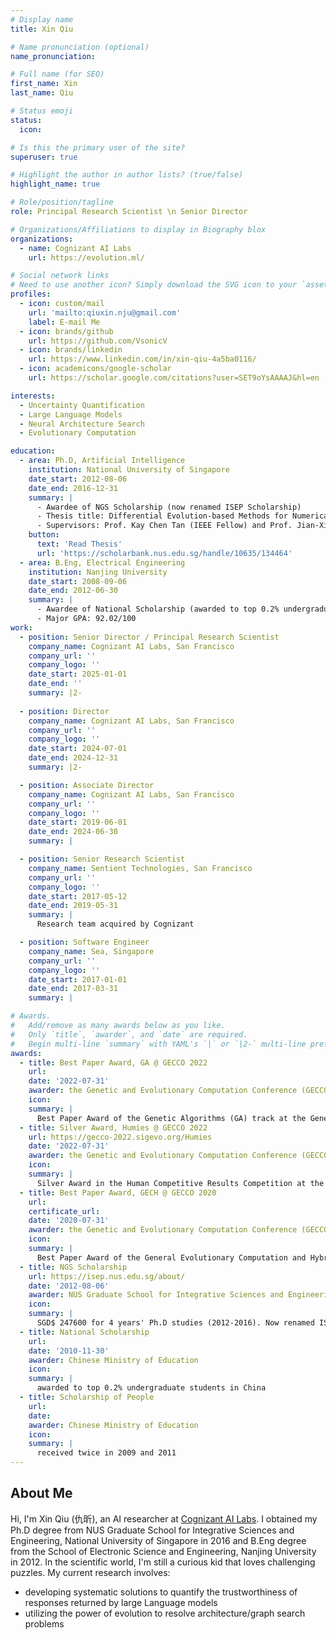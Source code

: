 ```yaml
---
# Display name
title: Xin Qiu

# Name pronunciation (optional)
name_pronunciation:

# Full name (for SEO)
first_name: Xin
last_name: Qiu

# Status emoji
status:
  icon:

# Is this the primary user of the site?
superuser: true

# Highlight the author in author lists? (true/false)
highlight_name: true

# Role/position/tagline
role: Principal Research Scientist \n Senior Director

# Organizations/Affiliations to display in Biography blox
organizations:
  - name: Cognizant AI Labs
    url: https://evolution.ml/

# Social network links
# Need to use another icon? Simply download the SVG icon to your `assets/media/icons/` folder.
profiles:
  - icon: custom/mail
    url: 'mailto:qiuxin.nju@gmail.com'
    label: E-mail Me
  - icon: brands/github
    url: https://github.com/VsonicV
  - icon: brands/linkedin
    url: https://www.linkedin.com/in/xin-qiu-4a5ba0116/
  - icon: academicons/google-scholar
    url: https://scholar.google.com/citations?user=SET9oYsAAAAJ&hl=en

interests:
  - Uncertainty Quantification
  - Large Language Models
  - Neural Architecture Search
  - Evolutionary Computation

education:
  - area: Ph.D, Artificial Intelligence
    institution: National University of Singapore
    date_start: 2012-08-06
    date_end: 2016-12-31
    summary: |
      - Awardee of NGS Scholarship (now renamed ISEP Scholarship)
      - Thesis title: Differential Evolution-based Methods for Numerical Optimization
      - Supervisors: Prof. Kay Chen Tan (IEEE Fellow) and Prof. Jian-Xin Xu (IEEE Fellow)
    button:
      text: 'Read Thesis'
      url: 'https://scholarbank.nus.edu.sg/handle/10635/134464'
  - area: B.Eng, Electrical Engineering
    institution: Nanjing University
    date_start: 2008-09-06
    date_end: 2012-06-30
    summary: |
      - Awardee of National Scholarship (awarded to top 0.2% undergraduate students in China)
      - Major GPA: 92.02/100
work:
  - position: Senior Director / Principal Research Scientist
    company_name: Cognizant AI Labs, San Francisco
    company_url: ''
    company_logo: ''
    date_start: 2025-01-01
    date_end: ''
    summary: |2-
    
  - position: Director
    company_name: Cognizant AI Labs, San Francisco
    company_url: ''
    company_logo: ''
    date_start: 2024-07-01
    date_end: 2024-12-31
    summary: |2-

  - position: Associate Director
    company_name: Cognizant AI Labs, San Francisco
    company_url: ''
    company_logo: ''
    date_start: 2019-06-01
    date_end: 2024-06-30
    summary: |

  - position: Senior Research Scientist
    company_name: Sentient Technologies, San Francisco
    company_url: ''
    company_logo: ''
    date_start: 2017-05-12
    date_end: 2019-05-31
    summary: |
      Research team acquired by Cognizant

  - position: Software Engineer
    company_name: Sea, Singapore
    company_url: ''
    company_logo: ''
    date_start: 2017-01-01
    date_end: 2017-03-31
    summary: |

# Awards.
#   Add/remove as many awards below as you like.
#   Only `title`, `awarder`, and `date` are required.
#   Begin multi-line `summary` with YAML's `|` or `|2-` multi-line prefix and indent 2 spaces below.
awards:
  - title: Best Paper Award, GA @ GECCO 2022
    url:
    date: '2022-07-31'
    awarder: the Genetic and Evolutionary Computation Conference (GECCO) 2022
    icon:
    summary: |
      Best Paper Award of the Genetic Algorithms (GA) track at the Genetic and Evolutionary Computation Conference (GECCO) 2022.
  - title: Silver Award, Humies @ GECCO 2022
    url: https://gecco-2022.sigevo.org/Humies
    date: '2022-07-31'
    awarder: the Genetic and Evolutionary Computation Conference (GECCO) 2022
    icon: 
    summary: |
      Silver Award in the Human Competitive Results Competition at the Genetic and Evolutionary Computation Conference (GECCO) 2022.
  - title: Best Paper Award, GECH @ GECCO 2020
    url: 
    certificate_url: 
    date: '2020-07-31'
    awarder: the Genetic and Evolutionary Computation Conference (GECCO) 2020
    icon: 
    summary: |
      Best Paper Award of the General Evolutionary Computation and Hybrids (GECH) track at the Genetic and Evolutionary Computation Conference (GECCO) 2020.
  - title: NGS Scholarship
    url: https://isep.nus.edu.sg/about/
    date: '2012-08-06'
    awarder: NUS Graduate School for Integrative Sciences and Engineering
    icon: 
    summary: |
      SGD$ 247600 for 4 years' Ph.D studies (2012-2016). Now renamed ISEP Scholarship.
  - title: National Scholarship
    url: 
    date: '2010-11-30'
    awarder: Chinese Ministry of Education
    icon: 
    summary: |
      awarded to top 0.2% undergraduate students in China
  - title: Scholarship of People
    url: 
    date:
    awarder: Chinese Ministry of Education
    icon: 
    summary: |
      received twice in 2009 and 2011
---
```


## About Me

Hi, I'm Xin Qiu (仇昕), an AI researcher at [Cognizant AI Labs](https://evolution.ml/). I obtained my Ph.D degree from NUS Graduate School for Integrative Sciences and Engineering, National University of Singapore in 2016 and B.Eng degree from the School of Electronic Science and Engineering, Nanjing University in 2012. In the scientific world, I'm still a curious kid that loves challenging puzzles. My current research involves:
- developing systematic solutions to quantify the trustworthiness of responses returned by large Language models
- utilizing the power of evolution to resolve architecture/graph search problems
